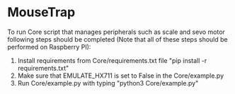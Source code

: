 # MouseTrap

To run Core script that manages peripherals such as scale and sevo motor following steps should be completed (Note that all of these steps should be performed on Raspberry PI):
  1. Install requirements from Core/requirements.txt file "pip install -r requirements.txt"
  2. Make sure that EMULATE_HX711 is set to False in the Core/example.py
  3. Run Core/example.py with typing "python3 Core/example.py"
